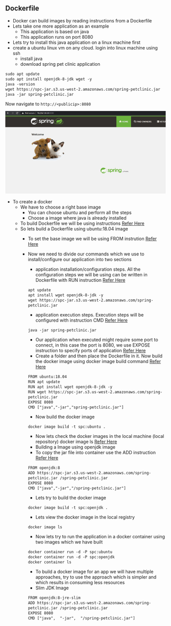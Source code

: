 ## Dockerfile

* Docker can build images by reading instructions from a Dockerfile
* Lets take one more application as an example
    * This application is based on java
    * This application runs on port 8080
* Lets try to install this java application on a linux machine first
* create a ubuntu linux vm on any cloud. login into linux machine using ssh
     * install java
     * download spring pet clinic application

```
sudo apt update
sudo apt install openjdk-8-jdk wget -y
java -version
wget https://spc-jar.s3.us-west-2.amazonaws.com/spring-petclinic.jar
java -jar spring-petclinic.jar
```
Now navigate to ``` http://<publicip>:8080 ```

![Preview](./Images/spc1.png)

* To create a docker
   * We have to choose a right base image
       * You can choose ubuntu and perform all the steps
       * Choose a image where java is already installed
   * To build Dockerfile we will be using instructions [Refer Here](https://docs.docker.com/engine/reference/builder/)
   * So lets build a Dockerfile using ubuntu:18.04 image
       * To set the base image we will be using FROM instrution [Refer Here](https://docs.docker.com/engine/reference/builder/#from)
       * Now we need to divide our commands which we use to install/configure our application into two sections
           * application installation/configuration steps. All the configuration steps we will be using can be written in Dockerfile with RUN instruction [Refer Here](https://docs.docker.com/engine/reference/builder/#run)

           ```
           apt update
           apt install wget openjdk-8-jdk -y
           wget https://spc-jar.s3.us-west-2.amazonaws.com/spring-petclinic.jar
           ```
           * application execution steps. Execution steps will be configured with instruction CMD [Refer Here](https://docs.docker.com/engine/reference/builder/#cmd)

           ```
           java -jar spring-petclinic.jar
           ```
           * Our application when executed might require some port to connect, in this case the port is 8080, we use EXPOSE instruction to specify ports of application [Refer Here](https://docs.docker.com/engine/reference/builder/#expose)
           * Create a folder and then place the Dockerfile in it. Now build the docker image using docker image build command [Refer Here](https://docs.docker.com/engine/reference/commandline/image_build/)

           ```
           FROM ubuntu:18.04
           RUN apt update
           RUN apt install wget openjdk-8-jdk -y
           RUN wget https://spc-jar.s3.us-west-2.amazonaws.com/spring-petclinic.jar
           EXPOSE 8080
           CMD ["java","-jar","spring-petclinic.jar"]
           ```
           * Now build the docker image

           ```
           docker image build -t spc:ubuntu .
           ```
           * Now lets check the docker images in the local machine (local repository) docker image ls [Refer Here](https://docs.docker.com/engine/reference/commandline/image_ls/)
           * Building a Image using openjdk image
           * To copy the jar file into container use the ADD instruction [Refer Here](https://docs.docker.com/engine/reference/builder/#add)

           ```
           FROM openjdk:8
           ADD https://spc-jar.s3.us-west-2.amazonaws.com/spring-petclinic.jar /spring-petclinic.jar
           EXPOSE 8080
           CMD ["java","-jar","/spring-petclinic.jar"]
           ```
           * Lets try to build the docker image

           ```
           docker image build -t spc:openjdk .
           ```
           * Lets view the docker image in the local registry

           ```
           docker image ls
           ```
           * Now lets try to run the application in a docker container using two images which we have built

           ```
           docker container run -d -P spc:ubuntu
           docker container run -d -P spc:openjdk
           docker container ls
           ```
           * To build a docker image for an app we will have multiple approaches, try to use the approach which is simpler and which results in consuming less resources
           * Slim JDK Image

           ```
           FROM openjdk:8-jre-slim
           ADD https://spc-jar.s3.us-west-2.amazonaws.com/spring-petclinic.jar /spring-petclinic.jar
           EXPOSE 8080
           CMD ["java",  "-jar",  "/spring-petclinic.jar"]
           ```
